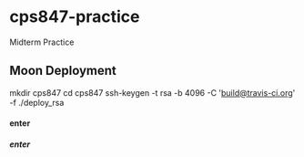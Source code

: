 # cps847-practice
Midterm Practice
## Moon Deployment
mkdir cps847
cd cps847
ssh-keygen -t rsa -b 4096 -C 'build@travis-ci.org' -f ./deploy_rsa
#### enter
##### enter

